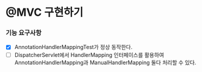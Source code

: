 # @MVC 구현하기

### 기능 요구사항
- [x] AnnotationHandlerMappingTest가 정상 동작한다.
- [ ] DispatcherServlet에서 HandlerMapping 인터페이스를 활용하여 AnnotationHandlerMapping과 ManualHandlerMapping 둘다 처리할 수 있다.
